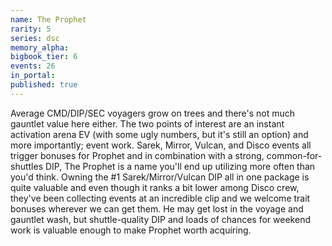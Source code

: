 ```yaml
---
name: The Prophet
rarity: 5
series: dsc
memory_alpha:
bigbook_tier: 6
events: 26
in_portal:
published: true
---
```


Average CMD/DIP/SEC voyagers grow on trees and there's not much gauntlet value here either. The two points of interest are an instant activation arena EV (with some ugly numbers, but it's still an option) and more importantly; event work. Sarek, Mirror, Vulcan, and Disco events all trigger bonuses for Prophet and in combination with a strong, common-for-shuttles DIP, The Prophet is a name you'll end up utilizing more often than you'd think.
Owning the #1 Sarek/Mirror/Vulcan DIP all in one package is quite valuable and even though it ranks a bit lower among Disco crew, they've been collecting events at an incredible clip and we welcome trait bonuses wherever we can get them. He may get lost in the voyage and gauntlet wash, but shuttle-quality DIP and loads of chances for weekend work is valuable enough to make Prophet worth acquiring.

